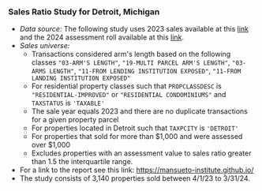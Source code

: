 ### Sales Ratio Study for Detroit, Michigan

* *Data source:* The following study uses 2023 sales available at this [link](https://data.detroitmi.gov/datasets/property-sales-1/explore?showTable=true) and the 2024 assessment roll available at this [link](https://drive.google.com/file/d/1pD89pezh6huc75B63sPLitD4woWlyeJK/view?ts=65c50b0b).
* *Sales universe:* 
  * Transactions considered arm's length based on the following classes `"03-ARM'S LENGTH"`, `"19-MULTI PARCEL ARM'S LENGTH"`, `"03-ARMS LENGTH"`, `"11-FROM LENDING INSTITUTION EXPOSED"`, `"11-FROM LANDING INSTITUTION EXPOSED"`
  * For residential property classes such that `PROPCLASSDESC` is `"RESIDENTIAL-IMPROVED"` or `"RESIDENTIAL CONDOMINIUMS"` and `TAXSTATUS` is `'TAXABLE'`
  * The sale year equals 2023 and there are no duplicate transactions for a given property parcel
  * For properties located in Detroit such that `TAXPCITY` is `'DETROIT'`
  * For properties that sold for more than $1,000 and were assessed over $1,000
  * Excludes properties with an assessment value to sales ratio greater than 1.5 the interquartile range.
* For a link to the report see this link: https://mansueto-institute.github.io/
* The study consists of 3,140 properties sold between 4/1/23 to 3/31/24. 
